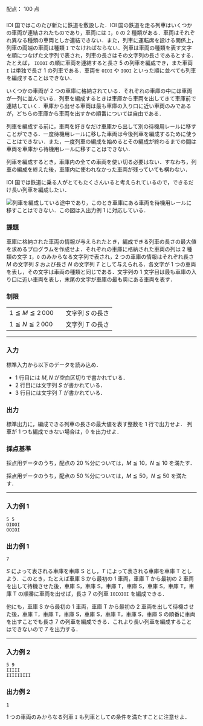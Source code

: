 配点： $100$ 点

###

IOI 国ではこのたび新たに鉄道を敷設した．IOI 国の鉄道を走る列車はいくつかの車両が連結されたものであり，車両には `I`，`O` の $2$ 種類がある．車両はそれぞれ異なる種類の車両としか連結できない．また，列車に運転席を設ける関係上，列車の両端の車両は種類 `I` でなければならない．列車は車両の種類を表す文字を順につなげた文字列で表され，列車の長さはその文字列の長さであるとする．たとえば， `IOIOI` の順に車両を連結すると長さ $5$ の列車を編成でき，また車両 `I` は単独で長さ $1$ の列車である．車両を `OIOI` や `IOOI` といった順に並べても列車を編成することはできない．

いくつかの車両が $2$ つの車庫に格納されている．それぞれの車庫の中には車両が一列に並んでいる．列車を編成するときは車庫から車両を出してきて車庫前で連結していく．車庫から出せる車両は最も車庫の入り口に近い車両のみであるが，どちらの車庫から車両を出すかの順番については自由である．

列車を編成する前に，車両を好きなだけ車庫から出して別の待機用レールに移すことができる．一度待機用レールに移した車両は今後列車を編成するために使うことはできない．また，一度列車の編成を始めるとその編成が終わるまでの間は車両を車庫から待機用レールに移すことはできない．

列車を編成するとき，車庫内の全ての車両を使い切る必要はない．すなわち，列車の編成を終えた後，車庫内に使われなかった車両が残っていても構わない．

IOI 国では鉄道に乗る人がとてもたくさんいると考えられているので，できるだけ長い列車を編成したい．

![列車を編成している途中であり，このとき車庫にある車両を待機用レールに移すことはできない．この図は入出力例 $1$ に対応している．](https://img.atcoder.jp/joi2013ho/8a93b9876215c928512cd8aede7b4cb0.png)

### 課題
車庫に格納された車両の情報が与えられたとき，編成できる列車の長さの最大値を求めるプログラムを作成せよ．それぞれの車庫に格納された車両の列は $2$ 種類の文字 `I`，`O` のみからなる文字列で表され，$2$ つの車庫の情報はそれぞれ長さ $M$ の文字列 $S$ および長さ $N$ の文字列 $T$ として与えられる．各文字が $1$ つの車両を表し，その文字は車両の種類と同じである．文字列の $1$ 文字目は最も車庫の入り口に近い車両を表し，末尾の文字が車庫の最も奥にある車両を表す．

### 制限

|||
|---|---|
|$1 \leqq M \leqq 2\,000$&emsp;|文字列 $S$ の長さ|
|$1 \leqq N \leqq 2\,000$&emsp;|文字列 $T$ の長さ|

---

### 入力
標準入力から以下のデータを読み込め．

- $1$ 行目には $M, N$ が空白区切りで書かれている．
- $2$ 行目には文字列 $S$ が書かれている．
- $3$ 行目には文字列 $T$ が書かれている．

### 出力
標準出力に，編成できる列車の長さの最大値を表す整数を $1$ 行で出力せよ． 列車が $1$ つも編成できない場合は，$0$ を出力せよ．

### 採点基準
採点用データのうち，配点の $20$ %分については，$M \leqq 10$，$N \leqq 10$ を満たす．

採点用データのうち，配点の $50$ %分については，$M \leqq 50$，$N \leqq 50$ を満たす．

---

### 入力例 1
~~~
5 5
OIOOI
OOIOI
~~~

### 出力例 1
~~~
7
~~~

$S$ によって表される車庫を車庫 S とし，$T$ によって表される車庫を車庫 T としよう．このとき，たとえば車庫 S から最初の $1$ 車両，車庫 T から最初の $2$ 車両を出して待機させた後，車庫 S，車庫 S，車庫 T，車庫 S，車庫 S，車庫 T，車庫 T の順番に車両を出せば，長さ $7$ の列車 `IOIOIOI` を編成できる．

他にも，車庫 S から最初の $1$ 車両，車庫 T から最初の $2$ 車両を出して待機させた後，車庫 T，車庫 T，車庫 S，車庫 S，車庫 T，車庫 S，車庫 S の順番に車両を出すことでも長さ $7$ の列車を編成できる．これより長い列車を編成することはできないので $7$ を出力する．

---

### 入力例 2
~~~
5 9
IIIII
IIIIIIIII
~~~

### 出力例 2
~~~
1
~~~

$1$ つの車両のみからなる列車 `I` も列車としての条件を満たすことに注意せよ．
